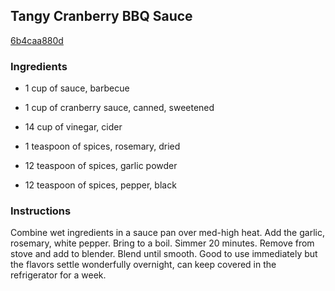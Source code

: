## Tangy Cranberry BBQ Sauce

[6b4caa880d](http://www.food.com/recipe/tangy-cranberry-bbq-sauce-446374)

### Ingredients

 - 1 cup of sauce, barbecue

 - 1 cup of cranberry sauce, canned, sweetened

 - 14 cup of vinegar, cider

 - 1 teaspoon of spices, rosemary, dried

 - 12 teaspoon of spices, garlic powder

 - 12 teaspoon of spices, pepper, black

### Instructions

Combine wet ingredients in a sauce pan over med-high heat. Add the garlic, rosemary, white pepper. Bring to a boil. Simmer 20 minutes. Remove from stove and add to blender. Blend until smooth. Good to use immediately but the flavors settle wonderfully overnight, can keep covered in the refrigerator for a week.